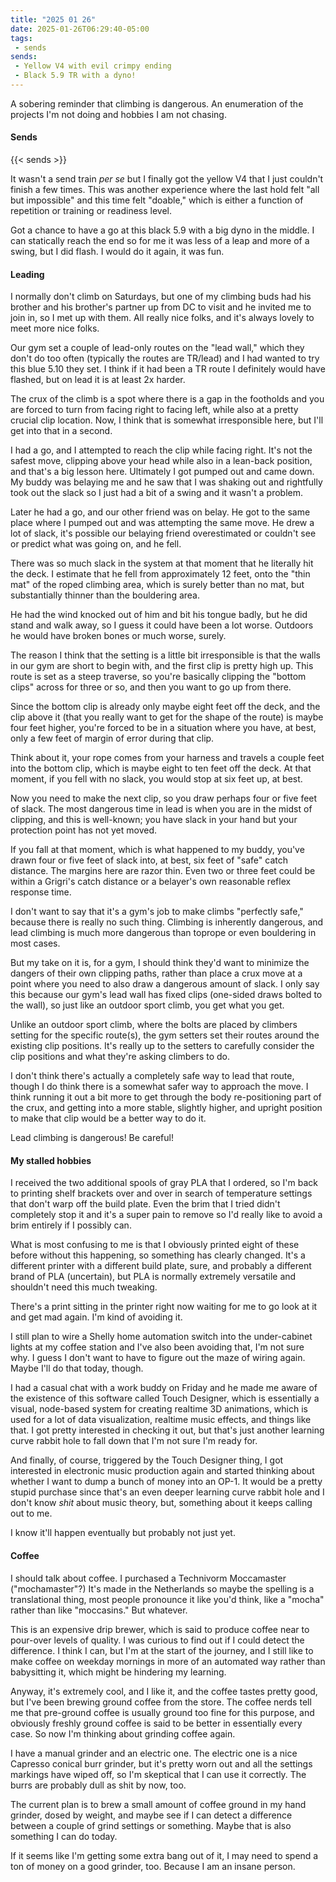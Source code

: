 ```yaml
---
title: "2025 01 26"
date: 2025-01-26T06:29:40-05:00
tags:
 - sends
sends:
 - Yellow V4 with evil crimpy ending
 - Black 5.9 TR with a dyno!
---
```


A sobering reminder that climbing is dangerous. An enumeration of the projects
I'm not doing and hobbies I am not chasing.<!--more-->

#### Sends

{{< sends >}}

It wasn't a send train *per se* but I finally got the yellow V4 that I just
couldn't finish a few times. This was another experience where the last hold
felt "all but impossible" and this time felt "doable," which is either a
function of repetition or training or readiness level.


Got a chance to have a go at this black 5.9 with a big dyno in the middle. I can
statically reach the end so for me it was less of a leap and more of a swing,
but I did flash. I would do it again, it was fun.

#### Leading

I normally don't climb on Saturdays, but one of my climbing buds had his brother
and his brother's partner up from DC to visit and he invited me to join in, so I
met up with them. All really nice folks, and it's always lovely to meet more
nice folks.

Our gym set a couple of lead-only routes on the "lead wall," which they don't do
too often (typically the routes are TR/lead) and I had wanted to try this blue
5.10 they set. I think if it had been a TR route I definitely would have
flashed, but on lead it is at least 2x harder.

The crux of the climb is a spot where there is a gap in the footholds and you
are forced to turn from facing right to facing left, while also at a pretty
crucial clip location. Now, I think that is somewhat irresponsible here, but
I'll get into that in a second.

I had a go, and I attempted to reach the clip while facing right. It's not the
safest move, clipping above your head while also in a lean-back position, and
that's a big lesson here. Ultimately I got pumped out and came down. My buddy
was belaying me and he saw that I was shaking out and rightfully took out the
slack so I just had a bit of a swing and it wasn't a problem.

Later he had a go, and our other friend was on belay. He got to the same place
where I pumped out and was attempting the same move. He drew a lot of slack,
it's possible our belaying friend overestimated or couldn't see or predict what
was going on, and he fell.

There was so much slack in the system at that moment that he literally hit the
deck. I estimate that he fell from approximately 12 feet, onto the "thin mat" of
the roped climbing area, which is surely better than no mat, but substantially
thinner than the bouldering area.

He had the wind knocked out of him and bit his tongue badly, but he did stand
and walk away, so I guess it could have been a lot worse. Outdoors he would have
broken bones or much worse, surely.

The reason I think that the setting is a little bit irresponsible is that the
walls in our gym are short to begin with, and the first clip is pretty high up.
This route is set as a steep traverse, so you're basically clipping the "bottom
clips" across for three or so, and then you want to go up from there.

Since the bottom clip is already only maybe eight feet off the deck, and the
clip above it (that you really want to get for the shape of the route) is maybe
four feet higher, you're forced to be in a situation where you have, at best,
only a few feet of margin of error during that clip.

Think about it, your rope comes from your harness and travels a couple feet into
the bottom clip, which is maybe eight to ten feet off the deck. At that moment,
if you fell with no slack, you would stop at six feet up, at best.

Now you need to make the next clip, so you draw perhaps four or five feet of
slack. The most dangerous time in lead is when you are in the midst of clipping,
and this is well-known; you have slack in your hand but your protection point
has not yet moved.

If you fall at that moment, which is what happened to my buddy, you've drawn
four or five feet of slack into, at best, six feet of "safe" catch distance. The
margins here are razor thin. Even two or three feet could be within a Grigri's
catch distance or a belayer's own reasonable reflex response time.

I don't want to say that it's a gym's job to make climbs "perfectly safe,"
because there is really no such thing. Climbing is inherently dangerous, and
lead climbing is much more dangerous than toprope or even bouldering in most
cases.

But my take on it is, for a gym, I should think they'd want to minimize the
dangers of their own clipping paths, rather than place a crux move at a point
where you need to also draw a dangerous amount of slack. I only say this because
our gym's lead wall has fixed clips (one-sided draws bolted to the wall), so
just like an outdoor sport climb, you get what you get.

Unlike an outdoor sport climb, where the bolts are placed by climbers setting
for the specific route(s), the gym setters set their routes around the existing
clip positions. It's really up to the setters to carefully consider the clip
positions and what they're asking climbers to do.

I don't think there's actually a completely safe way to lead that route, though
I do think there is a somewhat safer way to approach the move. I think running
it out a bit more to get through the body re-positioning part of the crux, and
getting into a more stable, slightly higher, and upright position to make that
clip would be a better way to do it.

Lead climbing is dangerous! Be careful!

#### My stalled hobbies

I received the two additional spools of gray PLA that I ordered, so I'm back to
printing shelf brackets over and over in search of temperature settings that
don't warp off the build plate. Even the brim that I tried didn't completely
stop it and it's a super pain to remove so I'd really like to avoid a brim
entirely if I possibly can.

What is most confusing to me is that I obviously printed eight of these before
without this happening, so something has clearly changed. It's a different
printer with a different build plate, sure, and probably a different brand of
PLA (uncertain), but PLA is normally extremely versatile and shouldn't need this
much tweaking.

There's a print sitting in the printer right now waiting for me to go look at it
and get mad again. I'm kind of avoiding it.

I still plan to wire a Shelly home automation switch into the under-cabinet
lights at my coffee station and I've also been avoiding that, I'm not sure why.
I guess I don't want to have to figure out the maze of wiring again. Maybe I'll
do that today, though.

I had a casual chat with a work buddy on Friday and he made me aware of the
existence of this software called Touch Designer, which is essentially a visual,
node-based system for creating realtime 3D animations, which is used for a lot
of data visualization, realtime music effects, and things like that. I got
pretty interested in checking it out, but that's just another learning curve
rabbit hole to fall down that I'm not sure I'm ready for.

And finally, of course, triggered by the Touch Designer thing, I got interested
in electronic music production again and started thinking about whether I want
to dump a bunch of money into an OP-1. It would be a pretty stupid purchase
since that's an even deeper learning curve rabbit hole and I don't know *shit*
about music theory, but, something about it keeps calling out to me.

I know it'll happen eventually but probably not just yet.

#### Coffee

I should talk about coffee. I purchased a Technivorm Moccamaster
("mochamaster"?) It's made in the Netherlands so maybe the spelling is a
translational thing, most people pronounce it like you'd think, like a "mocha"
rather than like "moccasins." But whatever.

This is an expensive drip brewer, which is said to produce coffee near to
pour-over levels of quality. I was curious to find out if I could detect the
difference. I think I can, but I'm at the start of the journey, and I still like
to make coffee on weekday mornings in more of an automated way rather than
babysitting it, which might be hindering my learning.

Anyway, it's extremely cool, and I like it, and the coffee tastes pretty good,
but I've been brewing ground coffee from the store. The coffee nerds tell me
that pre-ground coffee is usually ground too fine for this purpose, and
obviously freshly ground coffee is said to be better in essentially every case.
So now I'm thinking about grinding coffee again.

I have a manual grinder and an electric one. The electric one is a nice Capresso
conical burr grinder, but it's pretty worn out and all the settings markings
have wiped off, so I'm skeptical that I can use it correctly. The burrs are
probably dull as shit by now, too.

The current plan is to brew a small amount of coffee ground in my hand grinder,
dosed by weight, and maybe see if I can detect a difference between a couple of
grind settings or something. Maybe that is also something I can do today.

If it seems like I'm getting some extra bang out of it, I may need to spend a
ton of money on a good grinder, too. Because I am an insane person.
